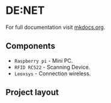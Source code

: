 # DE:NET

For full documentation visit [mkdocs.org](https://www.mkdocs.org).

## Components

* `Raspberry pi` - Mini PC.
* `RFID RC522` - Scanning Device.
* `Leoxsys` - Connection wireless.

## Project layout

    

